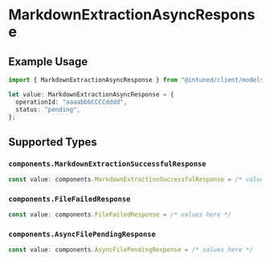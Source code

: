# MarkdownExtractionAsyncResponse

## Example Usage

```typescript
import { MarkdownExtractionAsyncResponse } from "@intuned/client/models/components";

let value: MarkdownExtractionAsyncResponse = {
  operationId: "aaaabbbCCCCdddd",
  status: "pending",
};
```

## Supported Types

### `components.MarkdownExtractionSuccessfulResponse`

```typescript
const value: components.MarkdownExtractionSuccessfulResponse = /* values here */
```

### `components.FileFailedResponse`

```typescript
const value: components.FileFailedResponse = /* values here */
```

### `components.AsyncFilePendingResponse`

```typescript
const value: components.AsyncFilePendingResponse = /* values here */
```

